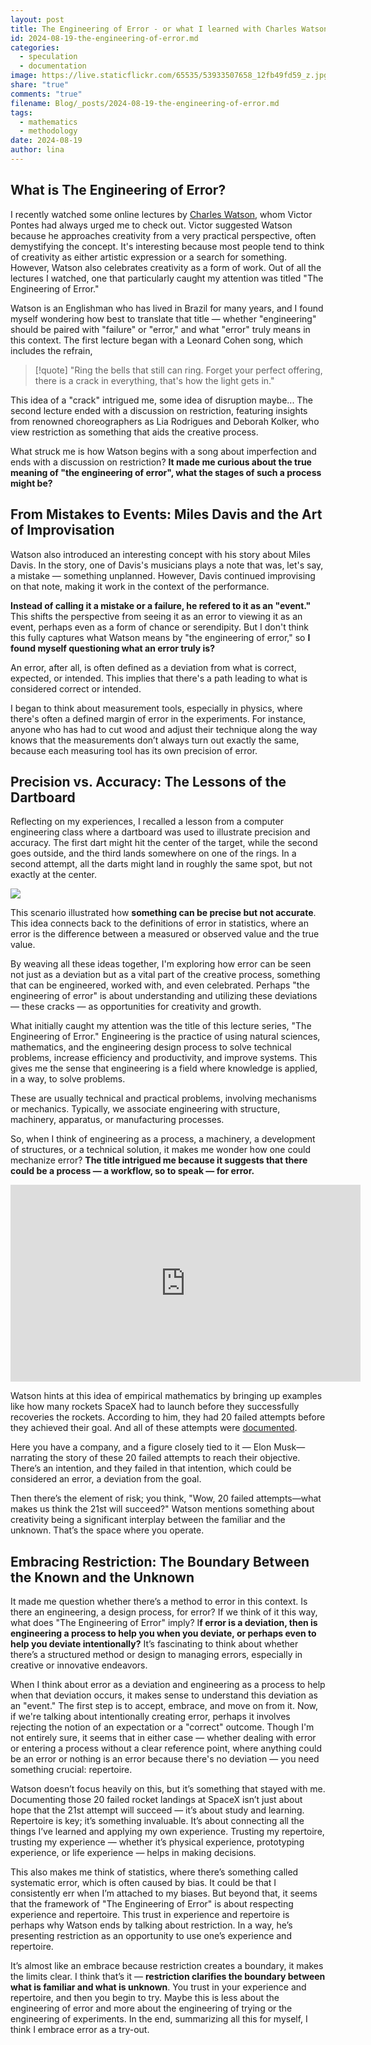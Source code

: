 ```yaml
---
layout: post
title: The Engineering of Error - or what I learned with Charles Watson
id: 2024-08-19-the-engineering-of-error.md
categories:
  - speculation
  - documentation
image: https://live.staticflickr.com/65535/53933507658_12fb49fd59_z.jpg
share: "true"
comments: "true"
filename: Blog/_posts/2024-08-19-the-engineering-of-error.md
tags:
  - mathematics
  - methodology
date: 2024-08-19
author: lina
---
```


## What is The Engineering of Error?

I recently watched some online lectures by [Charles Watson](https://charleswatsonprojects.eadbox.com/), whom Victor Pontes had always urged me to check out. Victor suggested Watson because he approaches creativity from a very practical perspective, often demystifying the concept. It's interesting because most people tend to think of creativity as either artistic expression or a search for something. However, Watson also celebrates creativity as a form of work. Out of all the lectures I watched, one that particularly caught my attention was titled "The Engineering of Error."

Watson is an Englishman who has lived in Brazil for many years, and I found myself wondering how best to translate that title — whether "engineering" should be paired with "failure" or "error," and what "error" truly means in this context. The first lecture began with a Leonard Cohen song, which includes the refrain, 

>[!quote] "Ring the bells that still can ring. Forget your perfect offering, there is a crack in everything, that's how the light gets in." 

This idea of a "crack" intrigued me, some idea of disruption maybe... The second lecture ended with a discussion on restriction, featuring insights from renowned choreographers as Lia Rodrigues and Deborah Kolker, who view restriction as something that aids the creative process.

What struck me is how Watson begins with a song about imperfection and ends with a discussion on restriction?  **It made me curious about the true meaning of "the engineering of error", what the stages of such a process might be?**

## From Mistakes to Events: Miles Davis and the Art of Improvisation

Watson also introduced an interesting concept with his story about Miles Davis. In the story, one of Davis's musicians plays a note that was, let's say, a mistake — something unplanned. However, Davis continued improvising on that note, making it work in the context of the performance. 

**Instead of calling it a mistake or a failure, he refered to it as an "event."** This shifts the perspective from seeing it as an error to viewing it as an event, perhaps even as a form of chance or serendipity. But I don't think this fully captures what Watson means by "the engineering of error," so **I found myself questioning what an error truly is?**

An error, after all, is often defined as a deviation from what is correct, expected, or intended. This implies that there's a path leading to what is considered correct or intended. 

I began to think about measurement tools, especially in physics, where there's often a defined margin of error in the experiments. For instance, anyone who has had to cut wood and adjust their technique along the way knows that the measurements don’t always turn out exactly the same, because each measuring tool has its own precision of error.

## Precision vs. Accuracy: The Lessons of the Dartboard

Reflecting on my experiences, I recalled a lesson from a computer engineering class where a dartboard was used to illustrate precision and accuracy. The first dart might hit the center of the target, while the second goes outside, and the third lands somewhere on one of the rings. In a second attempt, all the darts might land in roughly the same spot, but not exactly at the center. 

<img src="https://live.staticflickr.com/65535/53933330341_40e140fc70_z.jpg" />

This scenario illustrated how **something can be precise but not accurate**. This idea connects back to the definitions of error in statistics, where an error is the difference between a measured or observed value and the true value.

By weaving all these ideas together, I'm exploring how error can be seen not just as a deviation but as a vital part of the creative process, something that can be engineered, worked with, and even celebrated. Perhaps "the engineering of error" is about understanding and utilizing these deviations — these cracks — as opportunities for creativity and growth.

What initially caught my attention was the title of this lecture series, "The Engineering of Error." Engineering is the practice of using natural sciences, mathematics, and the engineering design process to solve technical problems, increase efficiency and productivity, and improve systems. This gives me the sense that engineering is a field where knowledge is applied, in a way, to solve problems. 

These are usually technical and practical problems, involving mechanisms or mechanics. Typically, we associate engineering with structure, machinery, apparatus, or manufacturing processes.

So, when I think of engineering as a process, a machinery, a development of structures, or a technical solution, it makes me wonder how one could mechanize error? **The title intrigued me because it suggests that there could be a process — a workflow, so to speak — for error.**


<iframe width="560" height="315" src="https://www.youtube.com/embed/bvim4rsNHkQ" title="YouTube video player" frameborder="0" allow="accelerometer; autoplay; clipboard-write; encrypted-media; gyroscope; picture-in-picture" allowfullscreen></iframe>


Watson hints at this idea of empirical mathematics by bringing up examples like how many rockets SpaceX had to launch before they successfully recoveries the rockets. According to him, they had 20 failed attempts before they achieved their goal. And all of these attempts were [documented](https://youtu.be/bvim4rsNHkQ?si=AreS0Zlf9vRVKbR_).


Here you have a company, and a figure closely tied to it — Elon Musk— narrating the story of these 20 failed attempts to reach their objective. There’s an intention, and they failed in that intention, which could be considered an error, a deviation from the goal. 

Then there’s the element of risk; you think, "Wow, 20 failed attempts—what makes us think the 21st will succeed?" Watson mentions something about creativity being a significant interplay between the familiar and the unknown. That’s the space where you operate.

## Embracing Restriction: The Boundary Between the Known and the Unknown

It made me question whether there’s a method to error in this context. Is there an engineering, a design process, for error? If we think of it this way, what does "The Engineering of Error" imply? I**f error is a deviation, then is engineering a process to help you when you deviate, or perhaps even to help you deviate intentionally?** It’s fascinating to think about whether there’s a structured method or design to managing errors, especially in creative or innovative endeavors.

When I think about error as a deviation and engineering as a process to help when that deviation occurs, it makes sense to understand this deviation as an "event." The first step is to accept, embrace, and move on from it. Now, if we're talking about intentionally creating error, perhaps it involves rejecting the notion of an expectation or a "correct" outcome. Though I'm not entirely sure, it seems that in either case — whether dealing with error or entering a process without a clear reference point, where anything could be an error or nothing is an error because there's no deviation — you need something crucial: repertoire.

Watson doesn’t focus heavily on this, but it’s something that stayed with me. Documenting those 20 failed rocket landings at SpaceX isn’t just about hope that the 21st attempt will succeed — it’s about study and learning. Repertoire is key; it’s something invaluable. It’s about connecting all the things I’ve learned and applying my own experience. Trusting my repertoire, trusting my experience — whether it’s physical experience, prototyping experience, or life experience — helps in making decisions.

This also makes me think of statistics, where there’s something called systematic error, which is often caused by bias. It could be that I consistently err when I’m attached to my biases. But beyond that, it seems that the framework of "The Engineering of Error" is about respecting experience and repertoire. This trust in experience and repertoire is perhaps why Watson ends by talking about restriction. In a way, he’s presenting restriction as an opportunity to use one’s experience and repertoire.

It’s almost like an embrace because restriction creates a boundary, it makes the limits clear. I think that’s it — **restriction clarifies the boundary between what is familiar and what is unknown**. You trust in your experience and repertoire, and then you begin to try. Maybe this is less about the engineering of error and more about the engineering of trying or the engineering of experiments. In the end, summarizing all this for myself, I think I embrace error as a try-out.

